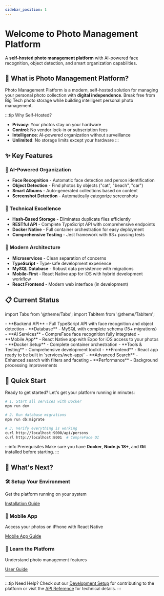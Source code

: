 ```yaml
---
sidebar_position: 1
---
```


# Welcome to Photo Management Platform

A **self-hosted photo management platform** with AI-powered face recognition, object detection, and smart organization capabilities.

## 🎯 What is Photo Management Platform?

Photo Management Platform is a modern, self-hosted solution for managing your personal photo collection with **digital independence**. Break free from Big Tech photo storage while building intelligent personal photo management.

:::tip Why Self-Hosted?
- **Privacy**: Your photos stay on your hardware
- **Control**: No vendor lock-in or subscription fees  
- **Intelligence**: AI-powered organization without surveillance
- **Unlimited**: No storage limits except your hardware
:::

## ✨ Key Features

### 🤖 AI-Powered Organization
- **Face Recognition** - Automatic face detection and person identification
- **Object Detection** - Find photos by objects ("cat", "beach", "car")
- **Smart Albums** - Auto-generated collections based on content
- **Screenshot Detection** - Automatically categorize screenshots

### 🔧 Technical Excellence
- **Hash-Based Storage** - Eliminates duplicate files efficiently
- **RESTful API** - Complete TypeScript API with comprehensive endpoints
- **Docker Native** - Full container orchestration for easy deployment
- **Comprehensive Testing** - Jest framework with 93+ passing tests

### 🚀 Modern Architecture
- **Microservices** - Clean separation of concerns
- **TypeScript** - Type-safe development experience
- **MySQL Database** - Robust data persistence with migrations
- **Mobile-First** - React Native app for iOS with hybrid development workflow
- **React Frontend** - Modern web interface (in development)

## 📋 Current Status

import Tabs from '@theme/Tabs';
import TabItem from '@theme/TabItem';

<Tabs>
  <TabItem value="completed" label="✅ Completed" default>
    - **Backend API** - Full TypeScript API with face recognition and object detection
    - **Database** - MySQL with complete schema (15+ migrations)
    - **AI Services** - CompreFace face recognition fully integrated
    - **Mobile App** - React Native app with Expo for iOS access to your photos
    - **Docker Setup** - Complete container orchestration
    - **Tools & Testing** - Comprehensive development toolkit
  </TabItem>
  <TabItem value="in-progress" label="🔄 In Progress">
    - **Frontend** - React app ready to be built in `services/web-app/`
    - **Advanced Search** - Enhanced search with filters and faceting
    - **Performance** - Background processing improvements
  </TabItem>
</Tabs>

## 🚀 Quick Start

Ready to get started? Let's get your platform running in minutes:

```bash
# 1. Start all services with Docker
npm run dev

# 2. Run database migrations
npm run db:migrate

# 3. Verify everything is working
curl http://localhost:9000/api/persons
curl http://localhost:8001  # CompreFace UI
```

:::info Prerequisites
Make sure you have **Docker**, **Node.js 18+**, and **Git** installed before starting.
:::

## 🔗 What's Next?

<div className="row">
  <div className="col col--4">
    <div className="text--center">
      <h3>🛠️ Setup Your Environment</h3>
      <p>Get the platform running on your system</p>
      <a className="button button--primary" href="/docs/getting-started/installation">
        Installation Guide
      </a>
    </div>
  </div>
  <div className="col col--4">
    <div className="text--center">
      <h3>📱 Mobile App</h3>
      <p>Access your photos on iPhone with React Native</p>
      <a className="button button--secondary" href="/docs/mobile-app/overview">
        Mobile App Guide
      </a>
    </div>
  </div>
  <div className="col col--4">
    <div className="text--center">
      <h3>📖 Learn the Platform</h3>
      <p>Understand photo management features</p>
      <a className="button button--outline" href="/docs/user-guide/photo-management">
        User Guide
      </a>
    </div>
  </div>
</div>

---

:::tip Need Help?
Check out our [Development Setup](/docs/development/setup) for contributing to the platform or visit the [API Reference](/docs/api/overview) for technical details.
:::